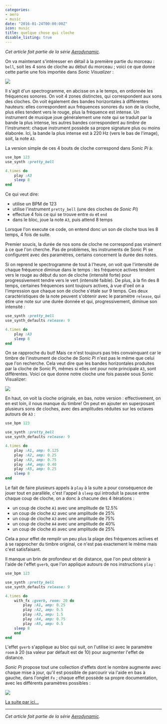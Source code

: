 ```yaml
---
categories:
- aero
- music
date: "2016-01-24T00:00:00Z"
icon: music
title: quelque chose qui cloche
disable_listing: true
---
```


*Cet article fait partie de la série <a href="/music/2016-01-21-aerodynamic">Aerodynamic</a>.*

On va maintenant s'intéresser en détail à la première partie du
morceau : `bell`, soit les 4 sons de cloche au début du morceau ;
voici ce que donne cette partie une fois importée dans *Sonic Visualizer* :

<img data-action="zoom" src="/img/aerodynamic/cloche-sonic-visualizer-1.jpg" />

Il s'agit d'un spectrogramme, en abcisse on a le temps, en ordonnée
les fréquences sonores. On voit 4 zones distinctes, qui correspondent
aux sons des cloches. On voit également des bandes horizontales à
différentes hauteurs: elles correspondent aux fréquences sonores du
son de la cloche, plus elles tendent vers le rouge, plus la fréquence
est intense. Un instrument de musique joue généralement une note qui
se traduit par la bande la plus intense, les autres bandes
correspondent au *timbre* de l'instrument: chaque instrument possède
sa propre signature plus ou moins élaborée. Ici, la bande la plus
intense est à 220 Hz (vers le bas de l'image), soit, la note `A3`.

La version simple de ces 4 bouts de cloche correspond dans *Sonic Pi*
à:

```ruby
use_bpm 123
use_synth :pretty_bell

4.times do
    play :A3
    sleep 8
end
```

Ce qui veut dire:

* utilise un BPM de 123
* utilise l'instrument `pretty_bell` (une des cloches de *Sonic Pi*)
* effectue 4 fois ce qui se trouve entre `do` et `end`
* dans le bloc, joue la note `A3`, puis attend 8 temps

Lorsque l'on execute ce code, on entend donc un son de cloche tous
les 8 temps, 4 fois de suite.

Premier soucis, la durée de nos sons de cloche ne correspond pas
vraiment à ce que l'on cherche. Pas de problèmes, les instruments de
Sonic Pi se configurent avec des paramètres, certains concernent la
durée des notes.

Si on reprend le spectrogramme de tout à l'heure, on voit que
l'intensité de chaque fréquence diminue dans le temps : les fréquence
actives tendent vers le rouge au début du son de cloche (intensité
forte) pour progressivement tendre vers le vert (intensité faible).
De plus, à la fin des 8 temps, certaines fréquences sont toujours
actives, à vue d'oeil on a l'impression que chaque son de cloche
s'étale sur 9 temps. Ces deux caractéristiques de la note peuvent
s'obtenir avec le paramètre `release`, qui étire une note sur une
durée donnée et qui, progressivement, diminue son intensité :

```ruby
use_synth :pretty_bell
use_synth_defaults release: 9

4.times do
    play :A3
    sleep 8
end
```

On se rapproche du but! Mais ce n'est toujours pas très convainquant
car le timbre de l'instrument de cloche de *Sonic Pi* n'est pas le même
que celui que l'on recherche. Cela veut dire que les bandes
horizontales produites par la cloche de Sonic Pi, mêmes si elles ont
pour note principale `A3`, sont différentes. Voici ce que donne notre
cloche une fois passée sous Sonic Visualizer:

<img src="/img/aerodynamic/cloche-sonic-visualizer-2.jpg" data-action="zoom" />

En haut, on voit la cloche originale, en bas, notre version :
effectivement, on en est loin, il nous manque du timbre! On peut en
ajouter en superposant plusieurs sons de cloches, avec des amplitudes
réduites sur les octaves autours de `A3` :

```ruby
use_bpm 123

use_synth :pretty_bell
use_synth_defaults release: 9

4.times do
    play :A1, amp: 0.125
    play :A2, amp: 0.25
    play :A3, amp: 0.75
    play :A4, amp: 0.40
    play :A5, amp: 0.25
    sleep 8
end
```

Le fait de faire plusieurs appels à `play` à la suite a pour
conséquence de jouer tout en parallèle, c'est l'appel à `sleep` qui
introduit la pause entre chaque coup de cloche, on a donc à chacune des
4 itérations :

* un coup de cloche `A1` avec une amplitude de 12.5%
* un coup de cloche `A2` avec une amplitude de 25%
* un coup de cloche `A3` avec une amplitude de 75%
* un coup de cloche `A4` avec une amplitude de 40%
* un coup de cloche `A5` avec une amplitude de 25%

Cela a pour effet de remplir un peu plus la plage des fréquences
actives et à se rapprocher du timbre original, ce n'est pas exactement
le même mais c'est satisfaisant.

Il manque un brin de profondeur et de distance, que l'on peut obtenir
à l'aide de l'effet `gverb`, que l'on applique autours de nos
instructions `play` :

```ruby
use_bpm 123

use_synth :pretty_bell
use_synth_defaults release: 9

4.times do
    with_fx :gverb, room: 20 do
        play :A1, amp: 0.25
    	play :A2, amp: 0.5
        play :A3, amp: 1.5
        play :A4, amp: 0.75
        play :A5, amp: 0.5
 	sleep 8
    end
end
```

L'effet `gverb` s'applique au bloc qui suit, on l'utilise ici avec le
paramètre `room` à 20 (sa valeur par défault est de 10) pour augmenter
l'effet de distance.

*Sonic Pi* propose tout une collection d'effets dont le nombre
augmente avec chaque mise à jour, qu'il est possible de parcourir via
l'aide en bas à gauche, dans l'onglet `Fx` ; chaque effet possède sa
propre documentation, avec les différents paramètres possibles :

<img src="/img/aerodynamic/help-fx.png" data-action="zoom" />

<a href="/music/2016-01-25-aerodynamic-maquillage">La suite par ici...</a>

<hr />

*Cet article fait partie de la série <a href="/music/2016-01-21-aerodynamic">Aerodynamic</a>.*
